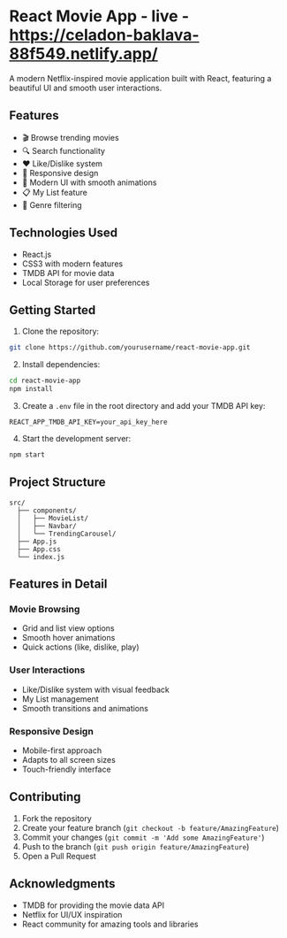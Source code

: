 # React Movie App - live - https://celadon-baklava-88f549.netlify.app/

A modern Netflix-inspired movie application built with React, featuring a beautiful UI and smooth user interactions.

## Features

- 🎬 Browse trending movies
- 🔍 Search functionality
- ❤️ Like/Dislike system
- 📱 Responsive design
- 🎨 Modern UI with smooth animations
- 📋 My List feature
- 🎯 Genre filtering

## Technologies Used

- React.js
- CSS3 with modern features
- TMDB API for movie data
- Local Storage for user preferences

## Getting Started

1. Clone the repository:
```bash
git clone https://github.com/yourusername/react-movie-app.git
```

2. Install dependencies:
```bash
cd react-movie-app
npm install
```

3. Create a `.env` file in the root directory and add your TMDB API key:
```
REACT_APP_TMDB_API_KEY=your_api_key_here
```

4. Start the development server:
```bash
npm start
```

## Project Structure

```
src/
  ├── components/
  │   ├── MovieList/
  │   ├── Navbar/
  │   └── TrendingCarousel/
  ├── App.js
  ├── App.css
  └── index.js
```

## Features in Detail

### Movie Browsing
- Grid and list view options
- Smooth hover animations
- Quick actions (like, dislike, play)

### User Interactions
- Like/Dislike system with visual feedback
- My List management
- Smooth transitions and animations

### Responsive Design
- Mobile-first approach
- Adapts to all screen sizes
- Touch-friendly interface

## Contributing

1. Fork the repository
2. Create your feature branch (`git checkout -b feature/AmazingFeature`)
3. Commit your changes (`git commit -m 'Add some AmazingFeature'`)
4. Push to the branch (`git push origin feature/AmazingFeature`)
5. Open a Pull Request

## Acknowledgments

- TMDB for providing the movie data API
- Netflix for UI/UX inspiration
- React community for amazing tools and libraries 

